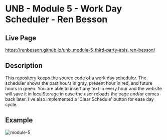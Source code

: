 # UNB - Module 5 - Work Day Scheduler - Ren Besson

## Live Page
https://renbesson.github.io/unb_module-5_third-party-apis_ren-besson/


## Description
This repository keeps the source code of a work day scheduler. The scheduler shows the past hours in gray, present hour in red, and future hours in green. You are able to insert any text in every hour and the website will save it in localStorage in case the user reloads the page and/or comes back later. I've also implemented a 'Clear Schedule' button for ease day cycle.


## Example

![module-5](https://user-images.githubusercontent.com/46001916/203599788-8c7f864a-767c-4347-8c45-80b479991825.gif)
